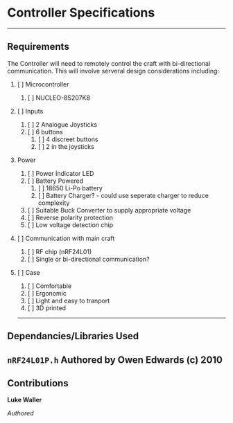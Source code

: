 # Controller Specifications
----
## Requirements
The Controller will need to remotely control the craft with bi-directional communication. This will involve serveral design considerations including:
1. [ ] Microcontroller
	1. [ ] NUCLEO-8S207K8
2. [ ] Inputs
	1. [ ] 2 Analogue Joysticks
	2. [ ] 6 buttons
		1. [ ] 4 discreet buttons
		2. [ ] 2 in the joysticks
3. Power
	1. [ ] Power Indicator LED
	2. [ ] Battery Powered
		1. [ ] 18650 Li-Po battery
		2. [ ] Battery Charger? - could use seperate charger to reduce complexity
	3. [ ] Suitable Buck Converter to supply appropriate voltage
	4. [ ] Reverse polarity protection
	5. [ ] Low voltage detection chip
4. [ ] Communication with main craft
	1. [ ] RF chip (nRF24L01)
	2. [ ] Single or bi-directional communication?
8. [ ] Case
	1. [ ] Comfortable
	2. [ ] Ergonomic 
	3. [ ] Light and easy to tranport 
	4. [ ] 3D printed
	
	----
## Dependancies/Libraries Used
`nRF24L01P.h` Authored by Owen Edwards (c) 2010
----
## Contributions
**Luke Waller**

*Authored*

